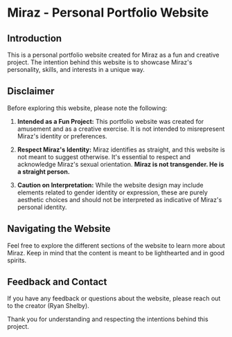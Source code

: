 # Miraz - Personal Portfolio Website

## Introduction

This is a personal portfolio website created for Miraz as a fun and creative project. The intention behind this website is to showcase Miraz's personality, skills, and interests in a unique way.

## Disclaimer

Before exploring this website, please note the following:

1. **Intended as a Fun Project:** This portfolio website was created for amusement and as a creative exercise. It is not intended to misrepresent Miraz's identity or preferences.

2. **Respect Miraz's Identity:** Miraz identifies as straight, and this website is not meant to suggest otherwise. It's essential to respect and acknowledge Miraz's sexual orientation. **Miraz is not transgender. He is a straight person.**

3. **Caution on Interpretation:** While the website design may include elements related to gender identity or expression, these are purely aesthetic choices and should not be interpreted as indicative of Miraz's personal identity.

## Navigating the Website

Feel free to explore the different sections of the website to learn more about Miraz. Keep in mind that the content is meant to be lighthearted and in good spirits.

## Feedback and Contact

If you have any feedback or questions about the website, please reach out to the creator (Ryan Shelby).

Thank you for understanding and respecting the intentions behind this project.
